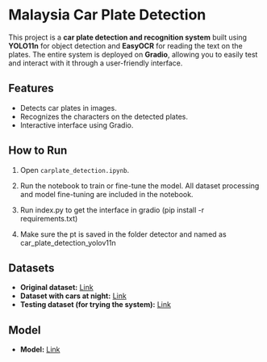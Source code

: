 # Malaysia Car Plate Detection

This project is a **car plate detection and recognition system** built using **YOLO11n** for object detection and **EasyOCR** for reading the text on the plates. The entire system is deployed on **Gradio**, allowing you to easily test and interact with it through a user-friendly interface.

## Features
- Detects car plates in images.
- Recognizes the characters on the detected plates.
- Interactive interface using Gradio.

## How to Run
1. Open `carplate_detection.ipynb`.
2. Run the notebook to train or fine-tune the model. All dataset processing and model fine-tuning are included in the notebook.

3. Run index.py to get the interface in gradio (pip install -r requirements.txt)
4. Make sure the pt is saved in the folder detector and named as car_plate_detection_yolov11n
## Datasets
- **Original dataset:** [Link](https://universe.roboflow.com/gocar/malaysia-car-plate-number/dataset/4)  
- **Dataset with cars at night:** [Link](https://drive.google.com/drive/folders/1fLB_Ui03iKvTCJENPOCUrFyxGEUKzEqy?usp=drive_link)  
- **Testing dataset (for trying the system):** [Link](https://drive.google.com/drive/folders/1fLB_Ui03iKvTCJENPOCUrFyxGEUKzEqy?usp=drive_link)
## Model
- **Model:** [Link](https://drive.google.com/file/d/1BoLW52WVJEZUvFtM2YwCx82zYKhybopL/view?usp=drive_link)
